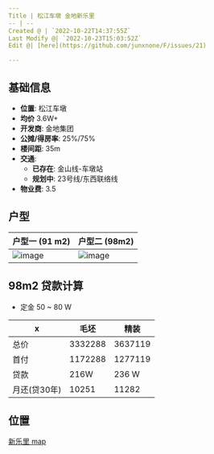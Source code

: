 ```yaml
---
Title | 松江车墩 金地新乐里
-- | --
Created @ | `2022-10-22T14:37:55Z`
Last Modify @| `2022-10-23T15:03:52Z`
Edit @| [here](https://github.com/junxnone/F/issues/21)

---
```

## 基础信息

- **位置**: 松江车墩
- **均价** 3.6W+
- **开发商**: 金地集团
- **公摊/得房率**: 25%/75%
- **楼间距**: 35m
- **交通**: 
  - **已存在**: 金山线-车墩站
  - **规划中**: 23号线/东西联络线
- **物业费**: 3.5

## 户型

户型一 (91 m2)| 户型二 (98m2)
-- | --
![image](https://user-images.githubusercontent.com/2216970/197346253-910af333-dd34-4f65-8b85-60ac4fb074ac.png) | ![image](https://user-images.githubusercontent.com/2216970/197346067-3851f6be-3af9-4abc-80df-09abcd1ef4f7.png)

## 98m2 贷款计算
- 定金 50 ~ 80 W

x | 毛坯 | 精装
-- | -- | --
总价 | 3332288 | 3637119
首付 | 1172288 | 1277119
贷款 | 216W | 236 W
月还(贷30年)| 10251 | 11282

## 位置

[新乐里 map](https://junxnone.github.io/fmap/xll ':include :type=iframe width=100% height=1200px')

